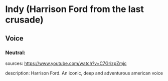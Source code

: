# Indy (Harrison Ford from the last crusade)

## Voice

### Neutral:
    
sources: https://www.youtube.com/watch?v=C7GrizpZmjc

description: Harrison Ford. An iconic, deep and adventurous american voice
